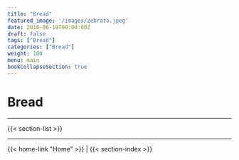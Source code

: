 ```yaml
---
title: "Bread"
featured_image: '/images/zebrato.jpeg'
date: 2010-06-19T00:00:00Z
draft: false
tags: ["Bread"]
categories: ["Bread"]
weight: 100
menu: main
bookCollapseSection: true
---
```

# Bread

---

{{< section-list >}}

---
{{< home-link "Home" >}} | {{< section-index >}}